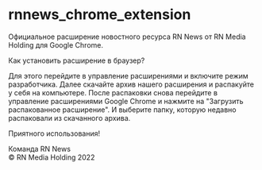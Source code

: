 # rnnews_chrome_extension
Официальное расширение новостного ресурса RN News от RN Media Holding для Google Chrome.

Как установить расширение в браузер?

Для этого перейдите в управление расширениями и включите режим разработчика. Далее скачайте архив нашего расширения и распакуйте у себя на компьютере.
После распаковки снова перейдите в управление расширениями Google Chrome и нажмите на "Загрузить распакованное расширение". И выберите папку, которую недавно распаковали из скачанного архива.

Приятного использования!

Команда RN News  
© RN Media Holding 2022
